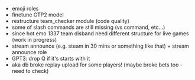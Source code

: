  - emoji roles
 - finetune GTP2 model
 - restructure team_checker module (code quality)
 - some of slash commands are still missing (vs command, etc...)
 - since hot emo 1337 team disband need different structure for live games (work in progress)
 - stream announce (e.g. steam in 30 mins or something like that) + stream announce role
 - GPT3: drop Q if it's starts with it
 - aka db broke replay upload for some players! (maybe broke bets too - need to check)
